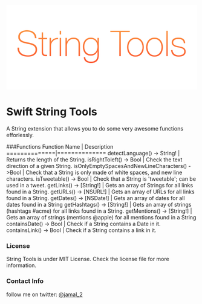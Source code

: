 ![](splash.png)
# Swift String Tools
A String extension that allows you to do some very awesome functions efforlessly. 

###Functions
Function Name | Description 
==============|==============
detectLanguage() -> String! | Returns the length of the String.
isRightToleft() -> Bool | Check the text direction of a given String.
isOnlyEmptySpacesAndNewLineCharacters() ->Bool | Check that a String is only made of white spaces, and new line characters.
isTweetable() -> Bool | Check that a String is 'tweetable'; can be used in a tweet.
getLinks() -> [String!] | Gets an array of Strings for all links found in a String.
getURLs() -> [NSURL!] | Gets an array of URLs for all links found in a String.
getDates() -> [NSDate!] | Gets an array of dates for all dates found in a String
getHashtags() -> [String!] | Gets an array of strings (hashtags #acme) for all links found in a String.
getMentions() -> [String!] | Gets an array of strings (mentions @apple) for all mentions found in a String
containsDate() -> Bool | Check if a String contains a Date in it.
containsLink() -> Bool | Check if a String contains a link in it.



### License
String Tools is under MIT License. Check the license file for more information.


### Contact Info
follow me on twitter: [@jamal_2](https:///www.twitter.com/jamal_2)

